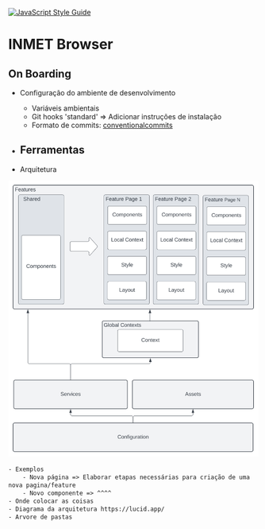 [![JavaScript Style Guide](https://img.shields.io/badge/code_style-standard-brightgreen.svg)](https://standardjs.com)


# INMET Browser


## On Boarding

- Configuração do ambiente de desenvolvimento
    - Variáveis ambientais
    - Git hooks 'standard' => Adicionar instruções de instalação
    - Formato de commits: [conventionalcommits](https://www.conventionalcommits.org/en/v1.0.0/#summary)

- Ferramentas
    - 

- Arquitetura

![Arquitetura_Frontend_INMET_Diagrama](public/Arquitetura_Frontend_INMET_Diagrama.svg)

    - Exemplos
        - Nova página => Elaborar etapas necessárias para criação de uma nova pagina/feature
        - Novo componente => ^^^^
    - Onde colocar as coisas
    - Diagrama da arquitetura https://lucid.app/
    - Arvore de pastas
